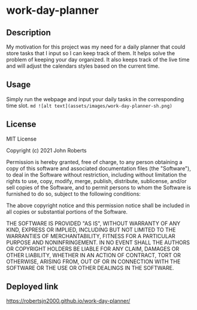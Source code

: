 # work-day-planner
## Description
My motivation for this project was my need for a daily planner that could store tasks that I input so I can keep track of them.
It helps solve the problem of keeping your day organized. It also keeps track of the live time and will adjust the calendars styles based on the current time.
## Usage
Simply run the webpage and input your daily tasks in the corresponding time slot. 
    ```md
    ![alt text](assets/images/work-day-planner-sh.png)
    ```

## License
MIT License

Copyright (c) 2021 John Roberts

Permission is hereby granted, free of charge, to any person obtaining a copy
of this software and associated documentation files (the "Software"), to deal
in the Software without restriction, including without limitation the rights
to use, copy, modify, merge, publish, distribute, sublicense, and/or sell
copies of the Software, and to permit persons to whom the Software is
furnished to do so, subject to the following conditions:

The above copyright notice and this permission notice shall be included in all
copies or substantial portions of the Software.

THE SOFTWARE IS PROVIDED "AS IS", WITHOUT WARRANTY OF ANY KIND, EXPRESS OR
IMPLIED, INCLUDING BUT NOT LIMITED TO THE WARRANTIES OF MERCHANTABILITY,
FITNESS FOR A PARTICULAR PURPOSE AND NONINFRINGEMENT. IN NO EVENT SHALL THE
AUTHORS OR COPYRIGHT HOLDERS BE LIABLE FOR ANY CLAIM, DAMAGES OR OTHER
LIABILITY, WHETHER IN AN ACTION OF CONTRACT, TORT OR OTHERWISE, ARISING FROM,
OUT OF OR IN CONNECTION WITH THE SOFTWARE OR THE USE OR OTHER DEALINGS IN THE
SOFTWARE.

## Deployed link
https://robertsjn2000.github.io/work-day-planner/